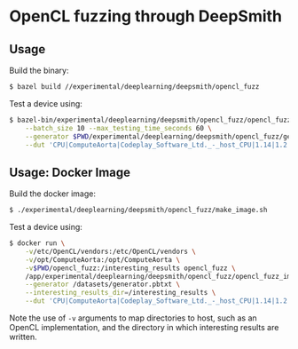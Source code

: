 # OpenCL fuzzing through DeepSmith


## Usage

Build the binary:

```sh
$ bazel build //experimental/deeplearning/deepsmith/opencl_fuzz
```

Test a device using:

```sh
$ bazel-bin/experimental/deeplearning/deepsmith/opencl_fuzz/opencl_fuzz \
    --batch_size 10 --max_testing_time_seconds 60 \
    --generator $PWD/experimental/deeplearning/deepsmith/opencl_fuzz/generator.txt \
    --dut 'CPU|ComputeAorta|Codeplay_Software_Ltd._-_host_CPU|1.14|1.2'
```

## Usage: Docker Image

Build the docker image:

```sh
$ ./experimental/deeplearning/deepsmith/opencl_fuzz/make_image.sh
```

Test a device using:

```sh
$ docker run \
    -v/etc/OpenCL/vendors:/etc/OpenCL/vendors \
    -v/opt/ComputeAorta:/opt/ComputeAorta \
    -v$PWD/opencl_fuzz:/interesting_results opencl_fuzz \
    /app/experimental/deeplearning/deepsmith/opencl_fuzz/opencl_fuzz_image.binary \
    --generator /datasets/generator.pbtxt \
    --interesting_results_dir=/interesting_results \
    --dut 'CPU|ComputeAorta|Codeplay_Software_Ltd._-_host_CPU|1.14|1.2'
```

Note the use of `-v` arguments to map directories to host, such as an OpenCL
implementation, and the directory in which interesting results are written.
